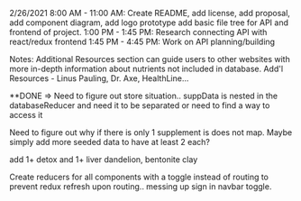 2/26/2021
8:00 AM - 11:00 AM: Create README, add license, add proposal, add component diagram, add logo prototype add basic file tree for API and frontend of project.
1:00 PM - 1:45 PM: Research connecting API with react/redux frontend
1:45 PM - 4:45 PM: Work on API planning/building


Notes:
Additional Resources section can guide users to other websites with more in-depth information about nutrients not included in database.
Add'l Resources - Linus Pauling, Dr. Axe, HealthLine... 

**DONE => Need to figure out store situation.. suppData is nested in the databaseReducer and need it to be separated or need to find a way to access it

Need to figure out why if there is only 1 supplement is does not map. Maybe simply add more seeded data to have at least 2 each?

add 1+ detox and 1+ liver
dandelion, bentonite clay

Create reducers for all components with a toggle instead of routing to prevent redux refresh upon routing.. messing up sign in navbar toggle.